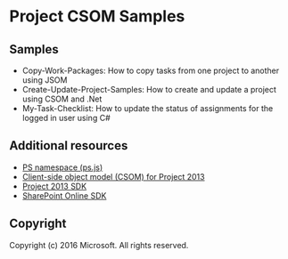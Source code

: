 # Project CSOM Samples



## Samples

* Copy-Work-Packages: How to copy tasks from one project to another using JSOM
* Create-Update-Project-Samples: How to create and update a project using CSOM and .Net
* My-Task-Checklist: How to update the status of assignments for the logged in user using C#



## Additional resources

* [PS namespace (ps.js)](https://msdn.microsoft.com/en-us/library/office/jj669820.aspx)
* [Client-side object model (CSOM) for Project 2013](https://msdn.microsoft.com/en-us/library/office/jj163123.aspx)
* [Project 2013 SDK](https://www.microsoft.com/en-us/download/details.aspx?id=30435)
* [SharePoint Online SDK](https://www.microsoft.com/en-us/download/details.aspx?id=42038)

## Copyright
Copyright (c) 2016 Microsoft. All rights reserved.
